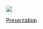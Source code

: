 [![](https://img.youtube.com/vi/9Ogxb644Et8/0.jpg)](https://www.youtube.com/watch?v=9Ogxb644Et8)

[Presentation](https://docs.google.com/presentation/d/1y4aI-OY7Zfnn1dU6DYW2xA7mxG3qIPz0xUus3oyFmLA/edit?usp=sharing)
